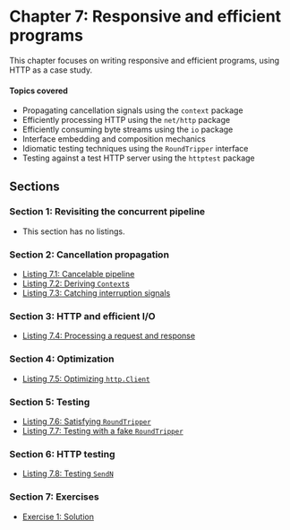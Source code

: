 # Chapter 7: Responsive and efficient programs

This chapter focuses on writing responsive and efficient programs, using HTTP as a case study.

#### Topics covered
- Propagating cancellation signals using the `context` package
- Efficiently processing HTTP using the `net/http` package
- Efficiently consuming byte streams using the `io` package
- Interface embedding and composition mechanics
- Idiomatic testing techniques using the `RoundTripper` interface
- Testing against a test HTTP server using the `httptest` package

## Sections

### Section 1: Revisiting the concurrent pipeline
- This section has no listings.
### Section 2: Cancellation propagation
- [Listing 7.1: Cancelable pipeline](01-cancelable-pipeline.md)
- [Listing 7.2: Deriving `Context`s](02-deriving-contexts.md)
- [Listing 7.3: Catching interruption signals](03-catching-interruption-signals.md)
### Section 3: HTTP and efficient I/O
- [Listing 7.4: Processing a request and response](04-processing-a-request-and-response.md)
### Section 4: Optimization
- [Listing 7.5: Optimizing `http.Client`](05-optimizing-httpclient.md)
### Section 5: Testing
- [Listing 7.6: Satisfying `RoundTripper`](06-satisfying-roundtripper.md)
- [Listing 7.7: Testing with a fake `RoundTripper`](07-testing-with-a-fake-roundtripper.md)
### Section 6: HTTP testing
- [Listing 7.8: Testing `SendN`](08-testing-sendn.md)
### Section 7: Exercises
- [Exercise 1: Solution](09-exercise-1-solution.md)
